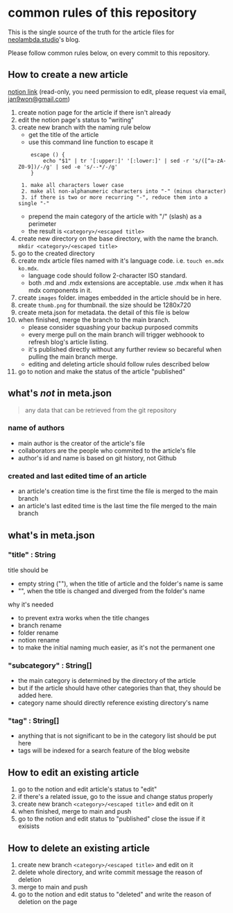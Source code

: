 # common rules of this repository

This is the single source of the truth for the article files for [neolambda.studio](https://neolambda.studio)'s blog. 

Please follow common rules below, on every commit to this repository.

## How to create a new article
[notion link](https://antique-speedwell-163.notion.site/c6be263f681f4513888508b6eab84fc9?v=1ee34de4c7a0469c8106897b8a9375ab) (read-only, you need permission to edit, please request via email, jan9won@gmail.com)
1. create notion page for the article if there isn't already
2. edit the notion page's status to "writing"
3. create new branch with the naming rule below
    - get the title of the article
    - use this command line function to escape it
    ```shell
        escape () {
            echo "$1" | tr '[:upper:]' '[:lower:]' | sed -r 's/([^a-zA-Z0-9])/-/g' | sed -e 's/--*/-/g'
        }
    ```
        1. make all characters lower case
        2. make all non-alphanumeric characters into "-" (minus character)
        3. if there is two or more recurring "-", reduce them into a single "-"
    - prepend the main category of the article with "/" (slash) as a perimeter
    - the result is `<category>/<escaped title>`
4. create new directory on the base directory, with the name the branch. `mkdir <category>/<escaped title>`
6. go to the created directory
5. create mdx article files named with it's language code. i.e. `touch en.mdx ko.mdx`. 
    - language code should follow 2-character ISO standard.
    - both .md and .mdx extensions are acceptable. use .mdx when it has mdx components in it.
6. create `images` folder. images embedded in the article should be in here.
7. create `thumb.png` for thumbnail. the size should be 1280x720
8. create meta.json for metadata. the detail of this file is below
9. when finished, merge the branch to the main branch. 
    - please consider squashing your backup purposed commits
    - every merge pull on the main branch will trigger webhoook to refresh blog's article listing. 
    - it's published directly without any further review so becareful when pulling the main branch merge. 
    - editing and deleting article should follow rules described below
10. go to notion and make the status of the article "published"

## what's ***not*** in meta.json

> any data that can be retrieved from the git repository

### name of authors
- main author is the creator of the article's file
- collaborators are the people who commited to the article's file
- author's id and name is based on git history, not Github

### created and last edited time of an article
- an article's creation time is the first time the file is merged to the main branch
- an article's last edited time is the last time the file merged to the main branch

## what's in meta.json

### "title" : String

title should be
- empty string (""), when the title of article and the folder's name
is same
- "<the edited title>", when the title is changed and diverged from
the folder's name

why it's needed
- to prevent extra works when the title changes
- branch rename
- folder rename
- notion rename
- to make the initial naming much easier, as it's not the permanent one

### "subcategory" : String[]
- the main category is determined by the directory of the article
- but if the article should have other categories than that, they should be added here.
- category name should directly reference existing directory's name

### "tag" : String[]
- anything that is not significant to be in the category list should be put here
- tags will be indexed for a search feature of the blog website

## How to edit an existing article
1. go to the notion and edit article's status to "edit"
2. if there's a related issue, go to the issue and change status properly
3. create new branch `<category>/<escaped title>` and edit on it
4. when finished, merge to main and push
5. go to the notion and edit status to "published" close the issue if it exisists

## How to delete an existing article
1. create new branch `<category>/<escaped title>` and edit on it
2. delete whole directory, and write commit message the reason of deletion
3. merge to main and push
4. go to the notion and edit status to "deleted" and write the reason of deletion on the page
